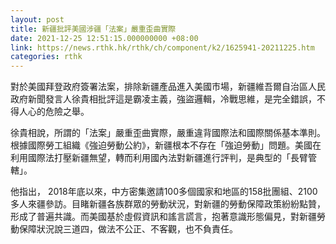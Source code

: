 ```yaml
---
layout: post
title: 新疆批評美國涉疆「法案」嚴重歪曲實際
date: 2021-12-25 12:51:15.000000000 +08:00
link: https://news.rthk.hk/rthk/ch/component/k2/1625941-20211225.htm
categories: rthk
---
```


對於美國拜登政府簽署法案，排除新疆產品進入美國市場，新疆維吾爾自治區人民政府新聞發言人徐貴相批評這是霸凌主義，強盜邏輯，冷戰思維，是完全錯誤，不得人心的危險之舉。

徐貴相說，所謂的「法案」嚴重歪曲實際，嚴重違背國際法和國際關係基本準則。根據國際勞工組織《強迫勞動公約》，新疆根本不存在「強迫勞動」問題。美國在利用國際法打壓新疆無望，轉而利用國內法對新疆進行評判，是典型的「長臂管轄」。

他指出， 2018年底以來，中方密集邀請100多個國家和地區的158批團組、2100多人來疆參訪。目睹新疆各族群眾的勞動狀況，對新疆的勞動保障政策紛紛點贊，形成了普遍共識。而美國基於虛假資訊和謠言謊言，抱著意識形態偏見，對新疆勞動保障狀況說三道四，做法不公正、不客觀，也不負責任。

